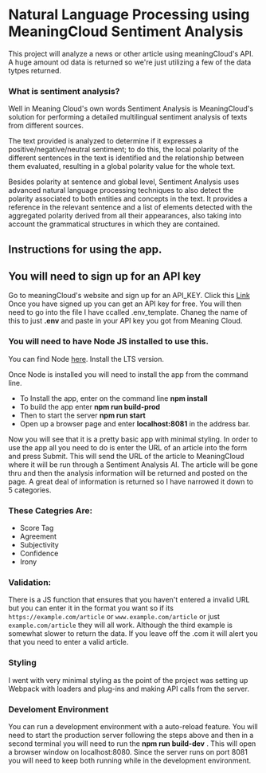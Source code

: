 # Natural Language Processing using MeaningCloud Sentiment Analysis

This project will analyze a news or other article using meaningCloud's API. A huge amount od data is returned so we're just utilizing a few of the data tytpes returned.

### What is sentiment analysis?
Well in Meaning Cloud's own words Sentiment Analysis is MeaningCloud's solution for performing a detailed multilingual sentiment analysis of texts from different sources.

The text provided is analyzed to determine if it expresses a positive/negative/neutral sentiment; to do this, the local polarity of the different sentences in the text is identified and the relationship between them evaluated, resulting in a global polarity value for the whole text.

Besides polarity at sentence and global level, Sentiment Analysis uses advanced natural language processing techniques to also detect the polarity associated to both entities and concepts in the text. It provides a reference in the relevant sentence and a list of elements detected with the aggregated polarity derived from all their appearances, also taking into account the grammatical structures in which they are contained.

## Instructions for using the app.

## You will need to sign up for an API key
Go to meaningCloud's website and sign up for an API_KEY. Click this [Link](https://www.meaningcloud.com/developer/create-account)
Once you have signed up you can get an API key for free. You will then need to go into the file I have ccalled .env_template.
Chaneg the name of this to just **.env** and paste in your API key you got from Meaning Cloud.

### You will need to have Node JS installed to use this.
You can find Node [here](https://nodejs.org/en/).
Install the LTS version.

Once Node is installed you will need to install the app from the command line.
* To Install the app, enter on the command line    **npm install**
* To build the app enter      **npm run build-prod**
* Then to start the server    **npm run start**
* Open up a browser page and enter **localhost:8081** in the address bar.

Now you will see that it is a pretty basic app with minimal styling. In order to use the app all you need to do is enter
the URL of an article into the form and press Submit. This will send the URL of the article to MeaningCloud
where it will be run through a Sentiment Analysis AI. The article will be gone thru and then the analysis information will be returned
and posted on the page. A great deal of information is returned so I have narrowed it down to 5 categories.

### These Categries Are:
* Score Tag
* Agreement
* Subjectivity
* Confidence
* Irony


### Validation:
There is a JS function that ensures that you haven't entered a invalid URL but you can enter it in the format you want
so if its `https://example.com/article` or `www.example.com/article` or just `example.com/article` they will all work. Although
the third example is somewhat slower to return the data. If you leave off the .com it will alert you that you need to enter a valid article.

### Styling
I went with very minimal styling as the point of the project was setting up Webpack with loaders and plug-ins and making API calls from the server.

### Develoment Environment
You can run a development environment with a auto-reload feature. You will need to start the production server following the steps above and then in
a second terminal you will need to run the **npm run build-dev** .
This will open a browser window on localhost:8080. Since the server runs on port 8081 you will need to keep both running while in the development environment.

